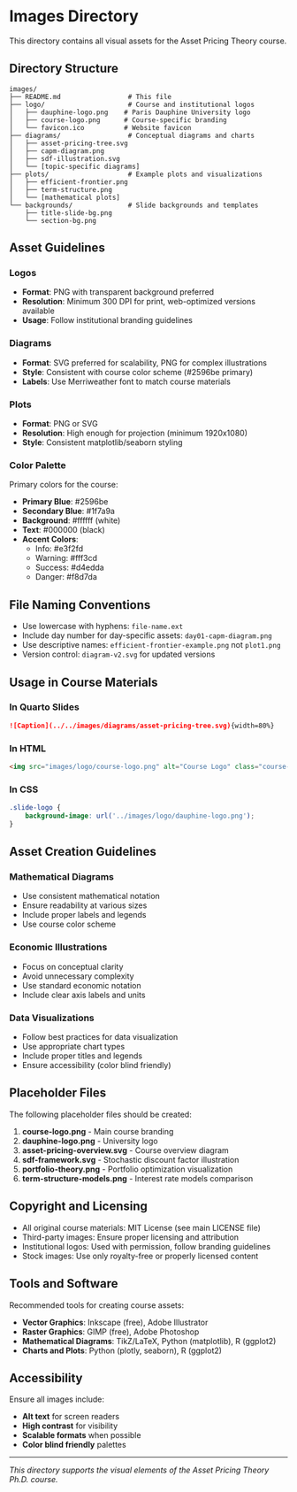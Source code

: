 # Images Directory

This directory contains all visual assets for the Asset Pricing Theory course.

## Directory Structure

```
images/
├── README.md                 # This file
├── logo/                     # Course and institutional logos
│   ├── dauphine-logo.png    # Paris Dauphine University logo
│   ├── course-logo.png      # Course-specific branding
│   └── favicon.ico          # Website favicon
├── diagrams/                 # Conceptual diagrams and charts
│   ├── asset-pricing-tree.svg
│   ├── capm-diagram.png
│   ├── sdf-illustration.svg
│   └── [topic-specific diagrams]
├── plots/                    # Example plots and visualizations
│   ├── efficient-frontier.png
│   ├── term-structure.png
│   └── [mathematical plots]
└── backgrounds/              # Slide backgrounds and templates
    ├── title-slide-bg.png
    └── section-bg.png
```

## Asset Guidelines

### Logos
- **Format**: PNG with transparent background preferred
- **Resolution**: Minimum 300 DPI for print, web-optimized versions available
- **Usage**: Follow institutional branding guidelines

### Diagrams
- **Format**: SVG preferred for scalability, PNG for complex illustrations
- **Style**: Consistent with course color scheme (#2596be primary)
- **Labels**: Use Merriweather font to match course materials

### Plots
- **Format**: PNG or SVG
- **Resolution**: High enough for projection (minimum 1920x1080)
- **Style**: Consistent matplotlib/seaborn styling

### Color Palette

Primary colors for the course:
- **Primary Blue**: #2596be
- **Secondary Blue**: #1f7a9a
- **Background**: #ffffff (white)
- **Text**: #000000 (black)
- **Accent Colors**: 
  - Info: #e3f2fd
  - Warning: #fff3cd
  - Success: #d4edda
  - Danger: #f8d7da

## File Naming Conventions

- Use lowercase with hyphens: `file-name.ext`
- Include day number for day-specific assets: `day01-capm-diagram.png`
- Use descriptive names: `efficient-frontier-example.png` not `plot1.png`
- Version control: `diagram-v2.svg` for updated versions

## Usage in Course Materials

### In Quarto Slides
```markdown
![Caption](../../images/diagrams/asset-pricing-tree.svg){width=80%}
```

### In HTML
```html
<img src="images/logo/course-logo.png" alt="Course Logo" class="course-logo">
```

### In CSS
```css
.slide-logo {
    background-image: url('../images/logo/dauphine-logo.png');
}
```

## Asset Creation Guidelines

### Mathematical Diagrams
- Use consistent mathematical notation
- Ensure readability at various sizes
- Include proper labels and legends
- Use course color scheme

### Economic Illustrations
- Focus on conceptual clarity
- Avoid unnecessary complexity
- Use standard economic notation
- Include clear axis labels and units

### Data Visualizations
- Follow best practices for data visualization
- Use appropriate chart types
- Include proper titles and legends
- Ensure accessibility (color blind friendly)

## Placeholder Files

The following placeholder files should be created:

1. **course-logo.png** - Main course branding
2. **dauphine-logo.png** - University logo
3. **asset-pricing-overview.svg** - Course overview diagram
4. **sdf-framework.svg** - Stochastic discount factor illustration
5. **portfolio-theory.png** - Portfolio optimization visualization
6. **term-structure-models.png** - Interest rate models comparison

## Copyright and Licensing

- All original course materials: MIT License (see main LICENSE file)
- Third-party images: Ensure proper licensing and attribution
- Institutional logos: Used with permission, follow branding guidelines
- Stock images: Use only royalty-free or properly licensed content

## Tools and Software

Recommended tools for creating course assets:
- **Vector Graphics**: Inkscape (free), Adobe Illustrator
- **Raster Graphics**: GIMP (free), Adobe Photoshop
- **Mathematical Diagrams**: TikZ/LaTeX, Python (matplotlib), R (ggplot2)
- **Charts and Plots**: Python (plotly, seaborn), R (ggplot2)

## Accessibility

Ensure all images include:
- **Alt text** for screen readers
- **High contrast** for visibility
- **Scalable formats** when possible
- **Color blind friendly** palettes

---

*This directory supports the visual elements of the Asset Pricing Theory Ph.D. course.*
